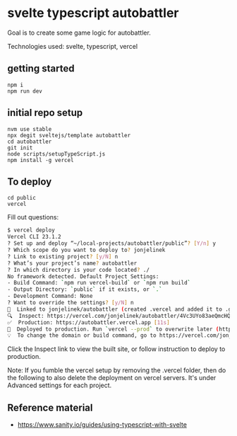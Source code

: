 # svelte typescript autobattler

Goal is to create some game logic for autobattler.

Technologies used: svelte, typescript, vercel

## getting started

    npm i
    npm run dev

## initial repo setup

    nvm use stable
    npx degit sveltejs/template autobattler
    cd autobattler
    git init
    node scripts/setupTypeScript.js
    npm install -g vercel

## To deploy

    cd public
    vercel

Fill out questions:

```bash
$ vercel deploy
Vercel CLI 23.1.2
? Set up and deploy “~/local-projects/autobattler/public”? [Y/n] y
? Which scope do you want to deploy to? jonjelinek
? Link to existing project? [y/N] n
? What’s your project’s name? autobattler
? In which directory is your code located? ./
No framework detected. Default Project Settings:
- Build Command: `npm run vercel-build` or `npm run build`
- Output Directory: `public` if it exists, or `.`
- Development Command: None
? Want to override the settings? [y/N] n
🔗  Linked to jonjelinek/autobattler (created .vercel and added it to .gitignore)
🔍  Inspect: https://vercel.com/jonjelinek/autobattler/4Vc3UYo83aeQmcHQysU3Myun6zWk [743ms]
✅  Production: https://autobattler.vercel.app [11s]
📝  Deployed to production. Run `vercel --prod` to overwrite later (https://vercel.link/2F).
💡  To change the domain or build command, go to https://vercel.com/jonjelinek/autobattler/settings
```

Click the Inspect link to view the built site, or follow instruction to deploy to production.

Note: If you fumble the vercel setup by removing the .vercel folder, then do the following to also delete the deployment on vercel servers.  It's under Advanced settings for each project.

## Reference material
* https://www.sanity.io/guides/using-typescript-with-svelte
